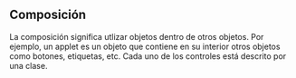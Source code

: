 ## Composición

La composición significa utlizar objetos dentro de otros objetos. Por ejemplo, un applet es un objeto que contiene en su interior otros objetos como botones, etiquetas, etc. Cada uno de los controles está descrito por una clase.